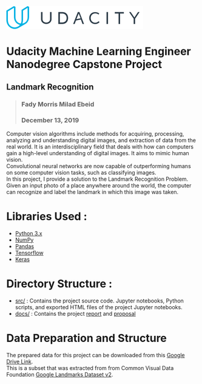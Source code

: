 ![Logo of the project](./docs/img/udacity_logo.svg)

# Udacity Machine Learning Engineer Nanodegree Capstone Project
## Landmark Recognition

> ### Fady Morris Milad Ebeid  
> ### December 13, 2019

Computer vision algorithms include methods for acquiring, processing, analyzing and understanding digital images, and extraction of data from the real world. It is an interdisciplinary field that deals with how can computers gain a high-level understanding of digital images. It aims to mimic human vision.  
Convolutional neural networks are now capable of outperforming humans on some computer vision tasks,
such as classifying images.  
In this project, I provide a solution to the Landmark Recognition Problem. Given an input photo of a place anywhere around the world, the computer can recognize and label the landmark in which this image was taken.

# Libraries Used :
- [Python 3.x](https://www.python.org)
- [NumPy](https://numpy.org/)
- [Pandas](https://pandas.pydata.org/)
- [Tensorflow](https://www.tensorflow.org)
- [Keras](https://keras.io)


# Directory Structure :

- [src/](./src/) : Contains the project source code. Jupyter notebooks, Python scripts, and exported HTML files of the project Jupyter notebooks.
- [docs/](./docs/) : Contains the project [report](./docs/report.pdf) and [proposal](./docs/proposal.pdf)


# Data Preparation and Structure

The prepared data for this project can be downloaded from this [Google Drive Link](https://drive.google.com/open?id=1k9zJ23fMfEBk1XzAsRYAJQjK9cpYSQTr).  
This is a subset that was extracted from from Common Visual Data Foundation [Google Landmarks Dataset v2](https://github.com/cvdfoundation/google-landmark).
